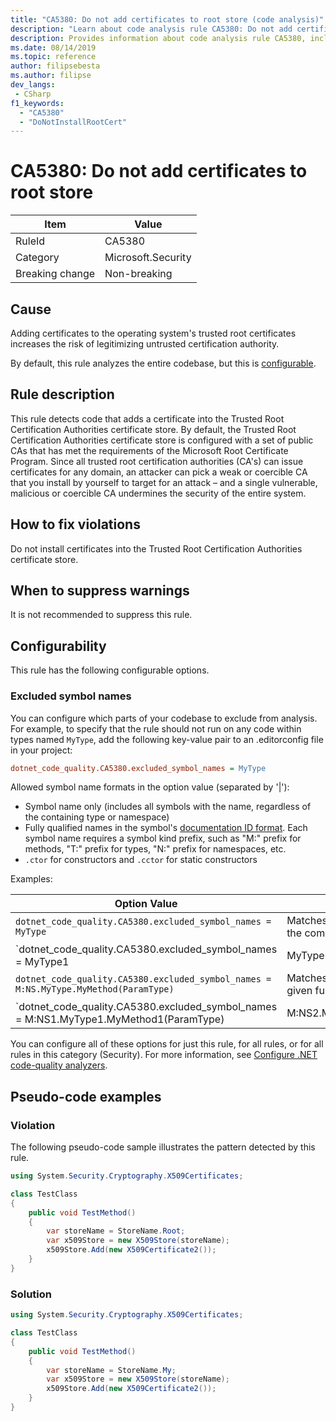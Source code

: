 ```yaml
---
title: "CA5380: Do not add certificates to root store (code analysis)"
description: "Learn about code analysis rule CA5380: Do not add certificates to root store"
description: Provides information about code analysis rule CA5380, including causes, how to fix violations, and when to suppress it.
ms.date: 08/14/2019
ms.topic: reference
author: filipsebesta
ms.author: filipse
dev_langs:
 - CSharp
f1_keywords:
  - "CA5380"
  - "DoNotInstallRootCert"
---
```

# CA5380: Do not add certificates to root store

|Item|Value|
|-|-|
|RuleId|CA5380|
|Category|Microsoft.Security|
|Breaking change|Non-breaking|

## Cause

Adding certificates to the operating system's trusted root certificates increases the risk of legitimizing untrusted certification authority.

By default, this rule analyzes the entire codebase, but this is [configurable](#configurability).

## Rule description

This rule detects code that adds a certificate into the Trusted Root Certification Authorities certificate store. By default, the Trusted Root Certification Authorities certificate store is configured with a set of public CAs that has met the requirements of the Microsoft Root Certificate Program. Since all trusted root certification authorities (CA's) can issue certificates for any domain, an attacker can pick a weak or coercible CA that you install by yourself to target for an attack – and a single vulnerable, malicious or coercible CA undermines the security of the entire system.

## How to fix violations

Do not install certificates into the Trusted Root Certification Authorities certificate store.

## When to suppress warnings

It is not recommended to suppress this rule.

## Configurability

This rule has the following configurable options.

### Excluded symbol names

You can configure which parts of your codebase to exclude from analysis. For example, to specify that the rule should not run on any code within types named `MyType`, add the following key-value pair to an .editorconfig file in your project:

```ini
dotnet_code_quality.CA5380.excluded_symbol_names = MyType
```

Allowed symbol name formats in the option value (separated by '|'):

- Symbol name only (includes all symbols with the name, regardless of the containing type or namespace)
- Fully qualified names in the symbol's [documentation ID format](https://github.com/dotnet/csharplang/blob/master/spec/documentation-comments.md#id-string-format). Each symbol name requires a symbol kind prefix, such as "M:" prefix for methods, "T:" prefix for types, "N:" prefix for namespaces, etc.
- `.ctor` for constructors and `.cctor` for static constructors

Examples:

| Option Value | Summary |
| --- | --- |
|`dotnet_code_quality.CA5380.excluded_symbol_names = MyType` | Matches all symbols named 'MyType' in the compilation
|`dotnet_code_quality.CA5380.excluded_symbol_names = MyType1|MyType2` | Matches all symbols named either 'MyType1' or 'MyType2' in the compilation
|`dotnet_code_quality.CA5380.excluded_symbol_names = M:NS.MyType.MyMethod(ParamType)` | Matches specific method 'MyMethod' with given fully qualified signature
|`dotnet_code_quality.CA5380.excluded_symbol_names = M:NS1.MyType1.MyMethod1(ParamType)|M:NS2.MyType2.MyMethod2(ParamType)` | Matches specific methods 'MyMethod1' and 'MyMethod2' with respective fully qualified signature

You can configure all of these options for just this rule, for all rules, or for all rules in this category (Security). For more information, see [Configure .NET code-quality analyzers](configure-fxcop-analyzers.md).

## Pseudo-code examples

### Violation

The following pseudo-code sample illustrates the pattern detected by this rule.

```csharp
using System.Security.Cryptography.X509Certificates;

class TestClass
{
    public void TestMethod()
    {
        var storeName = StoreName.Root;
        var x509Store = new X509Store(storeName);
        x509Store.Add(new X509Certificate2());
    }
}
```

### Solution

```csharp
using System.Security.Cryptography.X509Certificates;

class TestClass
{
    public void TestMethod()
    {
        var storeName = StoreName.My;
        var x509Store = new X509Store(storeName);
        x509Store.Add(new X509Certificate2());
    }
}
```
